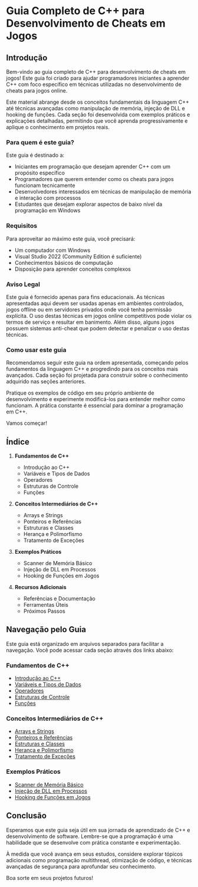 # Guia Completo de C++ para Desenvolvimento de Cheats em Jogos

## Introdução

Bem-vindo ao guia completo de C++ para desenvolvimento de cheats em jogos! Este guia foi criado para ajudar programadores iniciantes a aprender C++ com foco específico em técnicas utilizadas no desenvolvimento de cheats para jogos online.

Este material abrange desde os conceitos fundamentais da linguagem C++ até técnicas avançadas como manipulação de memória, injeção de DLL e hooking de funções. Cada seção foi desenvolvida com exemplos práticos e explicações detalhadas, permitindo que você aprenda progressivamente e aplique o conhecimento em projetos reais.

### Para quem é este guia?

Este guia é destinado a:
- Iniciantes em programação que desejam aprender C++ com um propósito específico
- Programadores que querem entender como os cheats para jogos funcionam tecnicamente
- Desenvolvedores interessados em técnicas de manipulação de memória e interação com processos
- Estudantes que desejam explorar aspectos de baixo nível da programação em Windows

### Requisitos

Para aproveitar ao máximo este guia, você precisará:
- Um computador com Windows
- Visual Studio 2022 (Community Edition é suficiente)
- Conhecimentos básicos de computação
- Disposição para aprender conceitos complexos

### Aviso Legal

Este guia é fornecido apenas para fins educacionais. As técnicas apresentadas aqui devem ser usadas apenas em ambientes controlados, jogos offline ou em servidores privados onde você tenha permissão explícita. O uso destas técnicas em jogos online competitivos pode violar os termos de serviço e resultar em banimento. Além disso, alguns jogos possuem sistemas anti-cheat que podem detectar e penalizar o uso destas técnicas.

### Como usar este guia

Recomendamos seguir este guia na ordem apresentada, começando pelos fundamentos da linguagem C++ e progredindo para os conceitos mais avançados. Cada seção foi projetada para construir sobre o conhecimento adquirido nas seções anteriores.

Pratique os exemplos de código em seu próprio ambiente de desenvolvimento e experimente modificá-los para entender melhor como funcionam. A prática constante é essencial para dominar a programação em C++.

Vamos começar!

## Índice

1. **Fundamentos de C++**
   - Introdução ao C++
   - Variáveis e Tipos de Dados
   - Operadores
   - Estruturas de Controle
   - Funções

2. **Conceitos Intermediários de C++**
   - Arrays e Strings
   - Ponteiros e Referências
   - Estruturas e Classes
   - Herança e Polimorfismo
   - Tratamento de Exceções

3. **Exemplos Práticos**
   - Scanner de Memória Básico
   - Injeção de DLL em Processos
   - Hooking de Funções em Jogos

4. **Recursos Adicionais**
   - Referências e Documentação
   - Ferramentas Úteis
   - Próximos Passos

## Navegação pelo Guia

Este guia está organizado em arquivos separados para facilitar a navegação. Você pode acessar cada seção através dos links abaixo:

### Fundamentos de C++
- [Introdução ao C++](../fundamentos/1_introducao.md)
- [Variáveis e Tipos de Dados](../fundamentos/2_variaveis_tipos.md)
- [Operadores](../fundamentos/3_operadores.md)
- [Estruturas de Controle](../fundamentos/4_estruturas_controle.md)
- [Funções](../fundamentos/5_funcoes.md)

### Conceitos Intermediários de C++
- [Arrays e Strings](../intermediario/1_arrays_strings.md)
- [Ponteiros e Referências](../intermediario/2_ponteiros_referencias.md)
- [Estruturas e Classes](../intermediario/3_estruturas_classes.md)
- [Herança e Polimorfismo](../intermediario/4_heranca_polimorfismo.md)
- [Tratamento de Exceções](../intermediario/5_tratamento_excecoes.md)

### Exemplos Práticos
- [Scanner de Memória Básico](../exemplos_praticos/1_memory_scanner.md)
- [Injeção de DLL em Processos](../exemplos_praticos/2_dll_injection.md)
- [Hooking de Funções em Jogos](../exemplos_praticos/3_function_hooking.md)

## Conclusão

Esperamos que este guia seja útil em sua jornada de aprendizado de C++ e desenvolvimento de software. Lembre-se que a programação é uma habilidade que se desenvolve com prática constante e experimentação.

À medida que você avança em seus estudos, considere explorar tópicos adicionais como programação multithread, otimização de código, e técnicas avançadas de segurança para aprofundar seu conhecimento.

Boa sorte em seus projetos futuros!
